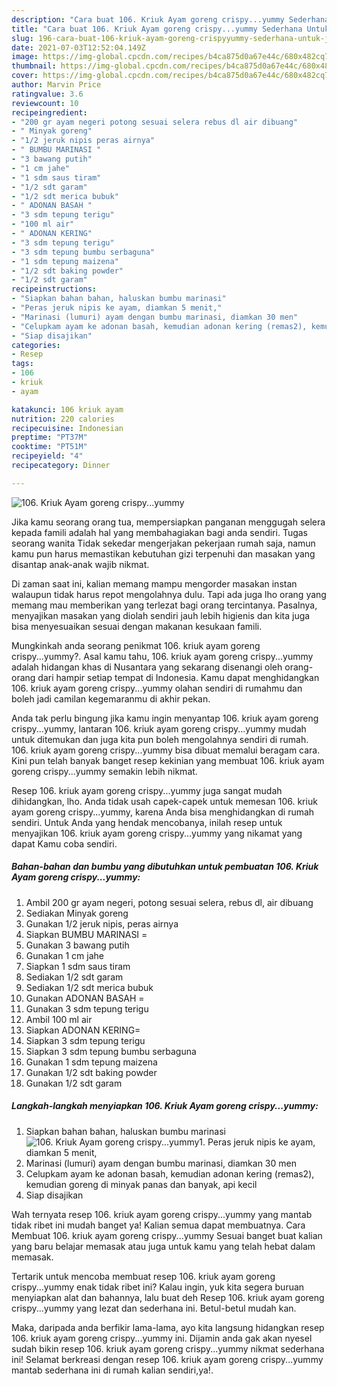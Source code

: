 ```yaml
---
description: "Cara buat 106. Kriuk Ayam goreng crispy...yummy Sederhana Untuk Jualan"
title: "Cara buat 106. Kriuk Ayam goreng crispy...yummy Sederhana Untuk Jualan"
slug: 196-cara-buat-106-kriuk-ayam-goreng-crispyyummy-sederhana-untuk-jualan
date: 2021-07-03T12:52:04.149Z
image: https://img-global.cpcdn.com/recipes/b4ca875d0a67e44c/680x482cq70/106-kriuk-ayam-goreng-crispyyummy-foto-resep-utama.jpg
thumbnail: https://img-global.cpcdn.com/recipes/b4ca875d0a67e44c/680x482cq70/106-kriuk-ayam-goreng-crispyyummy-foto-resep-utama.jpg
cover: https://img-global.cpcdn.com/recipes/b4ca875d0a67e44c/680x482cq70/106-kriuk-ayam-goreng-crispyyummy-foto-resep-utama.jpg
author: Marvin Price
ratingvalue: 3.6
reviewcount: 10
recipeingredient:
- "200 gr ayam negeri potong sesuai selera rebus dl air dibuang"
- " Minyak goreng"
- "1/2 jeruk nipis peras airnya"
- " BUMBU MARINASI "
- "3 bawang putih"
- "1 cm jahe"
- "1 sdm saus tiram"
- "1/2 sdt garam"
- "1/2 sdt merica bubuk"
- " ADONAN BASAH "
- "3 sdm tepung terigu"
- "100 ml air"
- " ADONAN KERING"
- "3 sdm tepung terigu"
- "3 sdm tepung bumbu serbaguna"
- "1 sdm tepung maizena"
- "1/2 sdt baking powder"
- "1/2 sdt garam"
recipeinstructions:
- "Siapkan bahan bahan, haluskan bumbu marinasi"
- "Peras jeruk nipis ke ayam, diamkan 5 menit,"
- "Marinasi (lumuri) ayam dengan bumbu marinasi, diamkan 30 men"
- "Celupkam ayam ke adonan basah, kemudian adonan kering (remas2), kemudian goreng di minyak panas dan banyak, api kecil"
- "Siap disajikan"
categories:
- Resep
tags:
- 106
- kriuk
- ayam

katakunci: 106 kriuk ayam 
nutrition: 220 calories
recipecuisine: Indonesian
preptime: "PT37M"
cooktime: "PT51M"
recipeyield: "4"
recipecategory: Dinner

---
```



![106. Kriuk Ayam goreng crispy...yummy](https://img-global.cpcdn.com/recipes/b4ca875d0a67e44c/680x482cq70/106-kriuk-ayam-goreng-crispyyummy-foto-resep-utama.jpg)

Jika kamu seorang orang tua, mempersiapkan panganan menggugah selera kepada famili adalah hal yang membahagiakan bagi anda sendiri. Tugas seorang  wanita Tidak sekedar mengerjakan pekerjaan rumah saja, namun kamu pun harus memastikan kebutuhan gizi terpenuhi dan masakan yang disantap anak-anak wajib nikmat.

Di zaman  saat ini, kalian memang mampu mengorder masakan instan walaupun tidak harus repot mengolahnya dulu. Tapi ada juga lho orang yang memang mau memberikan yang terlezat bagi orang tercintanya. Pasalnya, menyajikan masakan yang diolah sendiri jauh lebih higienis dan kita juga bisa menyesuaikan sesuai dengan makanan kesukaan famili. 



Mungkinkah anda seorang penikmat 106. kriuk ayam goreng crispy...yummy?. Asal kamu tahu, 106. kriuk ayam goreng crispy...yummy adalah hidangan khas di Nusantara yang sekarang disenangi oleh orang-orang dari hampir setiap tempat di Indonesia. Kamu dapat menghidangkan 106. kriuk ayam goreng crispy...yummy olahan sendiri di rumahmu dan boleh jadi camilan kegemaranmu di akhir pekan.

Anda tak perlu bingung jika kamu ingin menyantap 106. kriuk ayam goreng crispy...yummy, lantaran 106. kriuk ayam goreng crispy...yummy mudah untuk ditemukan dan juga kita pun boleh mengolahnya sendiri di rumah. 106. kriuk ayam goreng crispy...yummy bisa dibuat memalui beragam cara. Kini pun telah banyak banget resep kekinian yang membuat 106. kriuk ayam goreng crispy...yummy semakin lebih nikmat.

Resep 106. kriuk ayam goreng crispy...yummy juga sangat mudah dihidangkan, lho. Anda tidak usah capek-capek untuk memesan 106. kriuk ayam goreng crispy...yummy, karena Anda bisa menghidangkan di rumah sendiri. Untuk Anda yang hendak mencobanya, inilah resep untuk menyajikan 106. kriuk ayam goreng crispy...yummy yang nikamat yang dapat Kamu coba sendiri.

<!--inarticleads1-->

##### Bahan-bahan dan bumbu yang dibutuhkan untuk pembuatan 106. Kriuk Ayam goreng crispy...yummy:

1. Ambil 200 gr ayam negeri, potong sesuai selera, rebus dl, air dibuang
1. Sediakan  Minyak goreng
1. Gunakan 1/2 jeruk nipis, peras airnya
1. Siapkan  BUMBU MARINASI =
1. Gunakan 3 bawang putih
1. Gunakan 1 cm jahe
1. Siapkan 1 sdm saus tiram
1. Sediakan 1/2 sdt garam
1. Sediakan 1/2 sdt merica bubuk
1. Gunakan  ADONAN BASAH =
1. Gunakan 3 sdm tepung terigu
1. Ambil 100 ml air
1. Siapkan  ADONAN KERING=
1. Siapkan 3 sdm tepung terigu
1. Siapkan 3 sdm tepung bumbu serbaguna
1. Gunakan 1 sdm tepung maizena
1. Gunakan 1/2 sdt baking powder
1. Gunakan 1/2 sdt garam




<!--inarticleads2-->

##### Langkah-langkah menyiapkan 106. Kriuk Ayam goreng crispy...yummy:

1. Siapkan bahan bahan, haluskan bumbu marinasi
<img src="https://img-global.cpcdn.com/steps/e79c8f161668f29b/160x128cq70/106-kriuk-ayam-goreng-crispyyummy-langkah-memasak-1-foto.jpg" alt="106. Kriuk Ayam goreng crispy...yummy">1. Peras jeruk nipis ke ayam, diamkan 5 menit,
1. Marinasi (lumuri) ayam dengan bumbu marinasi, diamkan 30 men
1. Celupkam ayam ke adonan basah, kemudian adonan kering (remas2), kemudian goreng di minyak panas dan banyak, api kecil
1. Siap disajikan




Wah ternyata resep 106. kriuk ayam goreng crispy...yummy yang mantab tidak ribet ini mudah banget ya! Kalian semua dapat membuatnya. Cara Membuat 106. kriuk ayam goreng crispy...yummy Sesuai banget buat kalian yang baru belajar memasak atau juga untuk kamu yang telah hebat dalam memasak.

Tertarik untuk mencoba membuat resep 106. kriuk ayam goreng crispy...yummy enak tidak ribet ini? Kalau ingin, yuk kita segera buruan menyiapkan alat dan bahannya, lalu buat deh Resep 106. kriuk ayam goreng crispy...yummy yang lezat dan sederhana ini. Betul-betul mudah kan. 

Maka, daripada anda berfikir lama-lama, ayo kita langsung hidangkan resep 106. kriuk ayam goreng crispy...yummy ini. Dijamin anda gak akan nyesel sudah bikin resep 106. kriuk ayam goreng crispy...yummy nikmat sederhana ini! Selamat berkreasi dengan resep 106. kriuk ayam goreng crispy...yummy mantab sederhana ini di rumah kalian sendiri,ya!.

